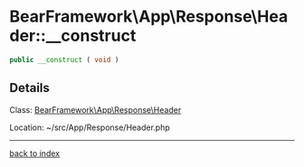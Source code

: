 # BearFramework\App\Response\Header::__construct

```php
public __construct ( void )
```

## Details

Class: [BearFramework\App\Response\Header](bearframework.app.response.header.class.md)

Location: ~/src/App/Response/Header.php

---

[back to index](index.md)

